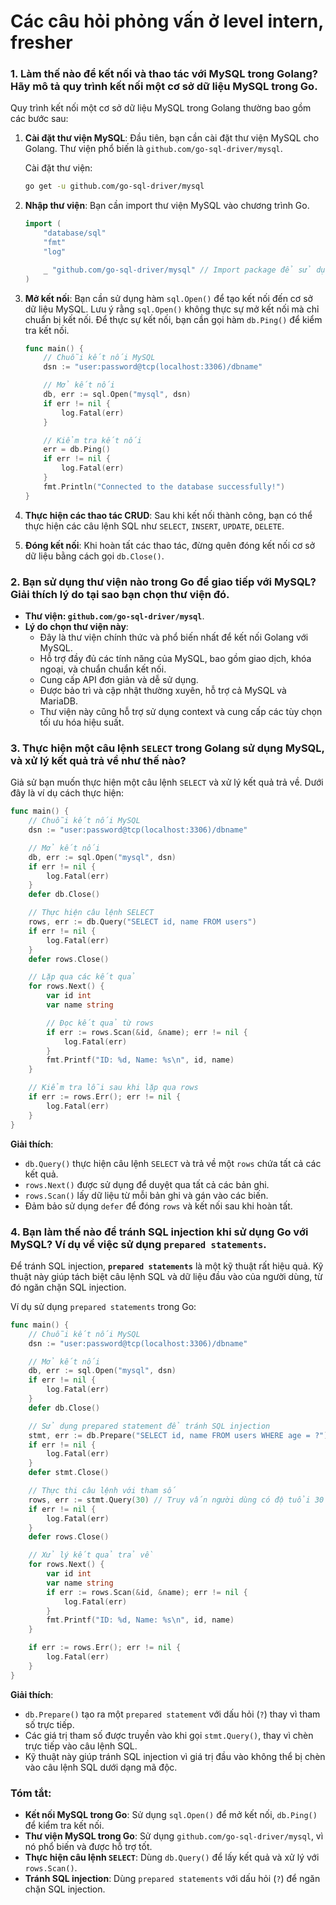 # Các câu hỏi phỏng vấn ở level intern, fresher

### 1. **Làm thế nào để kết nối và thao tác với MySQL trong Golang? Hãy mô tả quy trình kết nối một cơ sở dữ liệu MySQL trong Go.**

Quy trình kết nối một cơ sở dữ liệu MySQL trong Golang thường bao gồm các bước sau:

1. **Cài đặt thư viện MySQL**: Đầu tiên, bạn cần cài đặt thư viện MySQL cho Golang. Thư viện phổ biến là `github.com/go-sql-driver/mysql`.

   Cài đặt thư viện:

   ```bash
   go get -u github.com/go-sql-driver/mysql
   ```

2. **Nhập thư viện**: Bạn cần import thư viện MySQL vào chương trình Go.

   ```go
   import (
       "database/sql"
       "fmt"
       "log"

       _ "github.com/go-sql-driver/mysql" // Import package để sử dụng driver
   )
   ```

3. **Mở kết nối**: Bạn cần sử dụng hàm `sql.Open()` để tạo kết nối đến cơ sở dữ liệu MySQL. Lưu ý rằng `sql.Open()` không thực sự mở kết nối mà chỉ chuẩn bị kết nối. Để thực sự kết nối, bạn cần gọi hàm `db.Ping()` để kiểm tra kết nối.

   ```go
   func main() {
       // Chuỗi kết nối MySQL
       dsn := "user:password@tcp(localhost:3306)/dbname"

       // Mở kết nối
       db, err := sql.Open("mysql", dsn)
       if err != nil {
           log.Fatal(err)
       }

       // Kiểm tra kết nối
       err = db.Ping()
       if err != nil {
           log.Fatal(err)
       }
       fmt.Println("Connected to the database successfully!")
   }
   ```

4. **Thực hiện các thao tác CRUD**: Sau khi kết nối thành công, bạn có thể thực hiện các câu lệnh SQL như `SELECT`, `INSERT`, `UPDATE`, `DELETE`.

5. **Đóng kết nối**: Khi hoàn tất các thao tác, đừng quên đóng kết nối cơ sở dữ liệu bằng cách gọi `db.Close()`.

### 2. **Bạn sử dụng thư viện nào trong Go để giao tiếp với MySQL? Giải thích lý do tại sao bạn chọn thư viện đó.**

- **Thư viện: `github.com/go-sql-driver/mysql`**.
- **Lý do chọn thư viện này**:
  - Đây là thư viện chính thức và phổ biến nhất để kết nối Golang với MySQL.
  - Hỗ trợ đầy đủ các tính năng của MySQL, bao gồm giao dịch, khóa ngoại, và chuẩn chuẩn kết nối.
  - Cung cấp API đơn giản và dễ sử dụng.
  - Được bảo trì và cập nhật thường xuyên, hỗ trợ cả MySQL và MariaDB.
  - Thư viện này cũng hỗ trợ sử dụng context và cung cấp các tùy chọn tối ưu hóa hiệu suất.

### 3. **Thực hiện một câu lệnh `SELECT` trong Golang sử dụng MySQL, và xử lý kết quả trả về như thế nào?**

Giả sử bạn muốn thực hiện một câu lệnh `SELECT` và xử lý kết quả trả về. Dưới đây là ví dụ cách thực hiện:

```go
func main() {
    // Chuỗi kết nối MySQL
    dsn := "user:password@tcp(localhost:3306)/dbname"

    // Mở kết nối
    db, err := sql.Open("mysql", dsn)
    if err != nil {
        log.Fatal(err)
    }
    defer db.Close()

    // Thực hiện câu lệnh SELECT
    rows, err := db.Query("SELECT id, name FROM users")
    if err != nil {
        log.Fatal(err)
    }
    defer rows.Close()

    // Lặp qua các kết quả
    for rows.Next() {
        var id int
        var name string

        // Đọc kết quả từ rows
        if err := rows.Scan(&id, &name); err != nil {
            log.Fatal(err)
        }
        fmt.Printf("ID: %d, Name: %s\n", id, name)
    }

    // Kiểm tra lỗi sau khi lặp qua rows
    if err := rows.Err(); err != nil {
        log.Fatal(err)
    }
}
```

**Giải thích**:

- `db.Query()` thực hiện câu lệnh `SELECT` và trả về một `rows` chứa tất cả các kết quả.
- `rows.Next()` được sử dụng để duyệt qua tất cả các bản ghi.
- `rows.Scan()` lấy dữ liệu từ mỗi bản ghi và gán vào các biến.
- Đảm bảo sử dụng `defer` để đóng `rows` và kết nối sau khi hoàn tất.

### 4. **Bạn làm thế nào để tránh SQL injection khi sử dụng Go với MySQL? Ví dụ về việc sử dụng `prepared statements`.**

Để tránh SQL injection, **`prepared statements`** là một kỹ thuật rất hiệu quả. Kỹ thuật này giúp tách biệt câu lệnh SQL và dữ liệu đầu vào của người dùng, từ đó ngăn chặn SQL injection.

Ví dụ sử dụng `prepared statements` trong Go:

```go
func main() {
    // Chuỗi kết nối MySQL
    dsn := "user:password@tcp(localhost:3306)/dbname"

    // Mở kết nối
    db, err := sql.Open("mysql", dsn)
    if err != nil {
        log.Fatal(err)
    }
    defer db.Close()

    // Sử dụng prepared statement để tránh SQL injection
    stmt, err := db.Prepare("SELECT id, name FROM users WHERE age = ?")
    if err != nil {
        log.Fatal(err)
    }
    defer stmt.Close()

    // Thực thi câu lệnh với tham số
    rows, err := stmt.Query(30) // Truy vấn người dùng có độ tuổi 30
    if err != nil {
        log.Fatal(err)
    }
    defer rows.Close()

    // Xử lý kết quả trả về
    for rows.Next() {
        var id int
        var name string
        if err := rows.Scan(&id, &name); err != nil {
            log.Fatal(err)
        }
        fmt.Printf("ID: %d, Name: %s\n", id, name)
    }

    if err := rows.Err(); err != nil {
        log.Fatal(err)
    }
}
```

**Giải thích**:

- `db.Prepare()` tạo ra một `prepared statement` với dấu hỏi (`?`) thay vì tham số trực tiếp.
- Các giá trị tham số được truyền vào khi gọi `stmt.Query()`, thay vì chèn trực tiếp vào câu lệnh SQL.
- Kỹ thuật này giúp tránh SQL injection vì giá trị đầu vào không thể bị chèn vào câu lệnh SQL dưới dạng mã độc.

### Tóm tắt:

- **Kết nối MySQL trong Go**: Sử dụng `sql.Open()` để mở kết nối, `db.Ping()` để kiểm tra kết nối.
- **Thư viện MySQL trong Go**: Sử dụng `github.com/go-sql-driver/mysql`, vì nó phổ biến và được hỗ trợ tốt.
- **Thực hiện câu lệnh `SELECT`**: Dùng `db.Query()` để lấy kết quả và xử lý với `rows.Scan()`.
- **Tránh SQL injection**: Dùng `prepared statements` với dấu hỏi (`?`) để ngăn chặn SQL injection.
